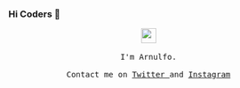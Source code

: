 ### Hi Coders 👋

<p align="center">
  <img src="https://user-images.githubusercontent.com/5679180/79618120-0daffb80-80be-11ea-819e-d2b0fa904d07.gif" width="27px">
  <br><br>
  <samp>
I'm Arnulfo.
     <br><br>Contact me on <a href="https://twitter.com/arnuIfo_07">Twitter </a> and <a href="https://twitter.com/arnuIfo_07">Instagram</a> 
  </samp>
</p>
